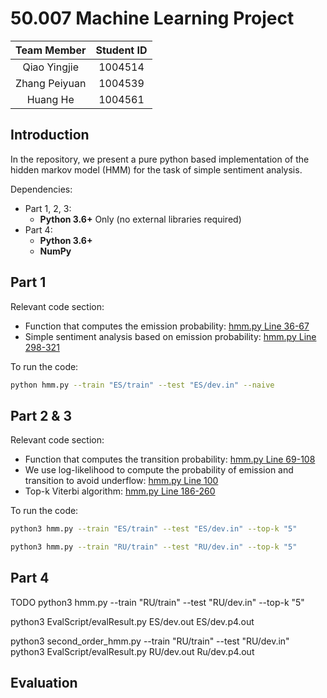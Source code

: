 # 50.007 Machine Learning Project

|  Team Member  | Student ID |
| :-----------: | :--------: |
| Qiao Yingjie  |  1004514   |
| Zhang Peiyuan |  1004539   |
|   Huang He    |  1004561   |

## Introduction

In the repository, we present a pure python based implementation of the hidden markov model (HMM) for the task of simple sentiment analysis.

Dependencies:

-   Part 1, 2, 3:
    -   **Python 3.6+** Only (no external libraries required)
-   Part 4:
    -   **Python 3.6+**
    -   **NumPy**

## Part 1

Relevant code section:

-   Function that computes the emission probability: [hmm.py Line 36-67](hmm.py#L36)
-   Simple sentiment analysis based on emission probability: [hmm.py Line 298-321](hmm.py#L298)

To run the code:

```bash
python hmm.py --train "ES/train" --test "ES/dev.in" --naive
```

## Part 2 & 3

Relevant code section:

-   Function that computes the transition probability: [hmm.py Line 69-108](hmm.py#L69)
-   We use log-likelihood to compute the probability of emission and transition to avoid underflow: [hmm.py Line 100](hmm.py#L100)
-   Top-k Viterbi algorithm: [hmm.py Line 186-260](hmm.py#L186)

To run the code:

```bash
python3 hmm.py --train "ES/train" --test "ES/dev.in" --top-k "5"

python3 hmm.py --train "RU/train" --test "RU/dev.in" --top-k "5"
```

## Part 4

TODO
python3 hmm.py --train "RU/train" --test "RU/dev.in" --top-k "5"

python3 EvalScript/evalResult.py ES/dev.out ES/dev.p4.out



python3 second_order_hmm.py --train "RU/train" --test "RU/dev.in"
python3 EvalScript/evalResult.py RU/dev.out Ru/dev.p4.out
## Evaluation